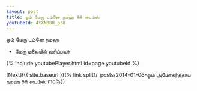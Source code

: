 ```yaml
---
layout: post
title: ஓம் மேரு டம்னே நமஹ ௧௧ டைம்ஸ்
youtubeId: 4tXN3BR_p38
---
```

 
 
 ஓம் மேரு டம்னே நமஹ  
 
 -  மேரு மலையில் வசிப்பவர் 
 
  
 
  
 
 
 
 
 
 


{% include youtubePlayer.html id=page.youtubeId %}
 
[Next]({{ site.baseurl }}{% link  split1/_posts/2014-01-06-ஓம் அமோகர்த்தாய நமஹ ௧௧ டைம்ஸ்.md%})
 

